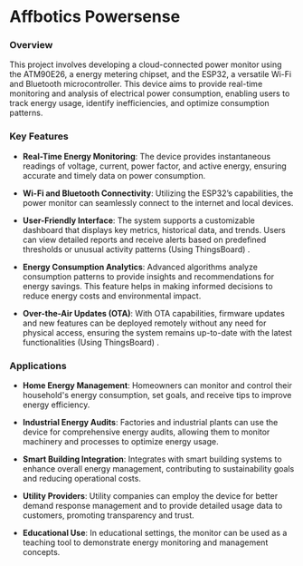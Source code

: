 # Affbotics Powersense

### Overview

This project involves developing a cloud-connected power monitor using the ATM90E26, a energy metering chipset, and the ESP32, a versatile Wi-Fi and Bluetooth microcontroller. This device aims to provide real-time monitoring and analysis of electrical power consumption, enabling users to track energy usage, identify inefficiencies, and optimize consumption patterns.

### Key Features 

* **Real-Time Energy Monitoring**: The device provides instantaneous readings of voltage, current, power factor, and active energy, ensuring accurate and timely data on power consumption.

* **Wi-Fi and Bluetooth Connectivity**: Utilizing the ESP32’s capabilities, the power monitor can seamlessly connect to the internet and local devices. 

* **User-Friendly Interface**: The system supports a customizable dashboard that displays key metrics, historical data, and trends. Users can view detailed reports and receive alerts based on predefined thresholds or unusual activity patterns (Using ThingsBoard) .

* **Energy Consumption Analytics**: Advanced algorithms analyze consumption patterns to provide insights and recommendations for energy savings. This feature helps in making informed decisions to reduce energy costs and environmental impact.

* **Over-the-Air Updates (OTA)**: With OTA capabilities, firmware updates and new features can be deployed remotely without any need for physical access, ensuring the system remains up-to-date with the latest functionalities  (Using ThingsBoard) .

### Applications 

* **Home Energy Management**: Homeowners can monitor and control their household's energy consumption, set goals, and receive tips to improve energy efficiency.

* **Industrial Energy Audits**: Factories and industrial plants can use the device for comprehensive energy audits, allowing them to monitor machinery and processes to optimize energy usage.

* **Smart Building Integration**: Integrates with smart building systems to enhance overall energy management, contributing to sustainability goals and reducing operational costs.

* **Utility Providers**: Utility companies can employ the device for better demand response management and to provide detailed usage data to customers, promoting transparency and trust.

* **Educational Use**: In educational settings, the monitor can be used as a teaching tool to demonstrate energy monitoring and management concepts.